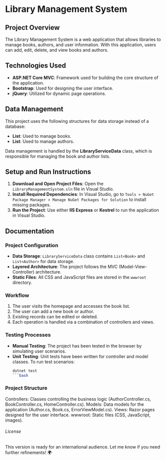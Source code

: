 # Library Management System

## Project Overview
The Library Management System is a web application that allows libraries to manage books, authors, and user information. 
With this application, users can add, edit, delete, and view books and authors.

## Technologies Used
- **ASP.NET Core MVC**: Framework used for building the core structure of the application.
- **Bootstrap**: Used for designing the user interface.
- **jQuery**: Utilized for dynamic page operations.

## Data Management
This project uses the following structures for data storage instead of a database:
- **List<Book>**: Used to manage books.
- **List<Author>**: Used to manage authors.

Data management is handled by the **LibraryServiceData** class, which is responsible for managing the book and author lists.

## Setup and Run Instructions
1. **Download and Open Project Files**: Open the `LibraryManagementSystem.sln` file in Visual Studio.
2. **Install Required Dependencies**: In Visual Studio, go to `Tools > NuGet Package Manager > Manage NuGet Packages for Solution` to install missing packages.
3. **Run the Project**: Use either **IIS Express** or **Kestrel** to run the application in Visual Studio.

## Documentation

### Project Configuration
- **Data Storage**: `LibraryServiceData` class contains `List<Book>` and `List<Author>` for data storage.
- **Layered Architecture**: The project follows the MVC (Model-View-Controller) architecture.
- **Static Files**: All CSS and JavaScript files are stored in the `wwwroot` directory.

### Workflow
1. The user visits the homepage and accesses the book list.
2. The user can add a new book or author.
3. Existing records can be edited or deleted.
4. Each operation is handled via a combination of controllers and views.

### Testing Processes
- **Manual Testing**: The project has been tested in the browser by simulating user scenarios.
- **Unit Testing**: Unit tests have been written for controller and model classes. To run test scenarios:
  ```bash
  dotnet test
  ```bash
  
### Project Structure
Controllers: Classes controlling the business logic (AuthorController.cs, BookController.cs, HomeController.cs).
Models: Data models for the application (Author.cs, Book.cs, ErrorViewModel.cs).
Views: Razor pages designed for the user interface.
wwwroot: Static files (CSS, JavaScript, images).

###### License
This version is ready for an international audience. Let me know if you need further refinements! 🌍
